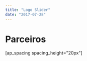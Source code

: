 ```yaml
---
title: "Logo Slider"
date: "2017-07-28"
---
```


# Parceiros

\[ap\_spacing spacing\_height="20px"\]
